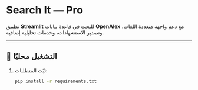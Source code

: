 # Search It — Pro

تطبيق **Streamlit** للبحث في قاعدة بيانات **OpenAlex** مع دعم واجهة متعددة اللغات، وتصدير الاستشهادات، وخدمات تحليلية إضافية.

---

## 🚀 التشغيل محليًا
1. ثبّت المتطلبات:
   ```bash
   pip install -r requirements.txt
